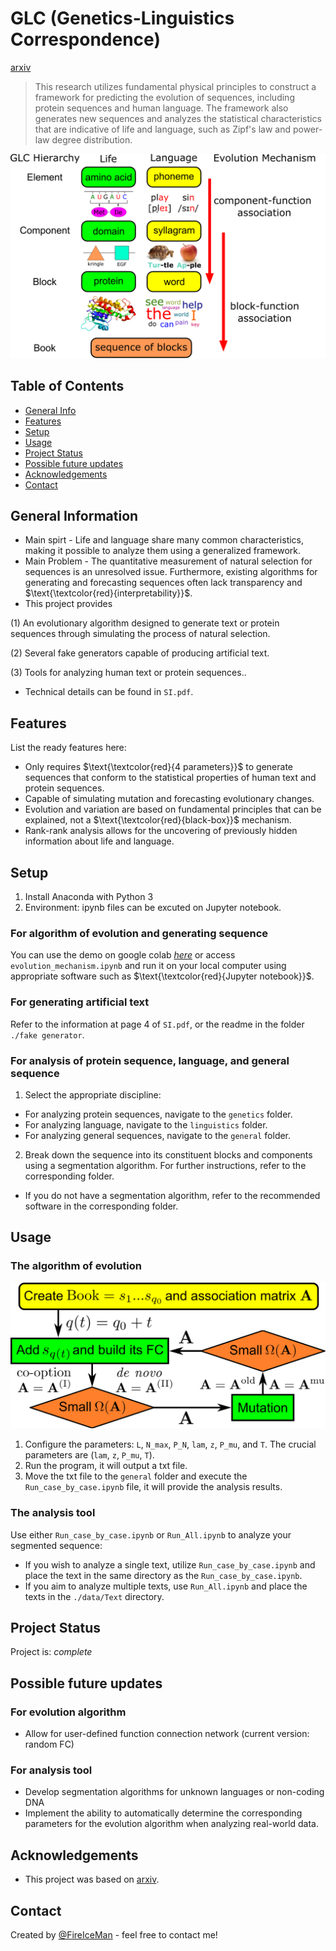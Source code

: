 # GLC (Genetics-Linguistics Correspondence)
[arxiv](https://arxiv.org/abs/2012.14309)
>This research utilizes fundamental physical principles to construct a framework for predicting the evolution of sequences, including protein sequences and human language. The framework also generates new sequences and analyzes the statistical characteristics that are indicative of life and language, such as Zipf's law and power-law degree distribution.

![framework](./img/Evo_Hierarchy.png)

## Table of Contents
* [General Info](#general-information)
* [Features](#features)
* [Setup](#setup)
* [Usage](#usage)
* [Project Status](#project-status)
* [Possible future updates](#possible-future-updates)
* [Acknowledgements](#acknowledgements)
* [Contact](#contact)

## General Information
- Main spirt - Life and language share many common characteristics, making it possible to analyze them using a generalized framework.
- Main Problem - The quantitative measurement of natural selection for sequences is an unresolved issue. Furthermore, existing algorithms for generating and forecasting sequences often lack transparency and $\text{\textcolor{red}{interpretability}}$. 
- This project provides 

(1) An evolutionary algorithm designed to generate text or protein sequences through simulating the process of natural selection.

(2) Several fake generators capable of producing artificial text.

(3) Tools for analyzing human text or protein sequences..

- Technical details can be found in `SI.pdf`.

## Features
List the ready features here:
- Only requires $\text{\textcolor{red}{4 parameters}}$ to generate sequences that conform to the statistical properties of human text and protein sequences.
- Capable of simulating mutation and forecasting evolutionary changes.
- Evolution and variation are based on fundamental principles that can be explained, not a $\text{\textcolor{red}{black-box}}$ mechanism.
- Rank-rank analysis allows for the uncovering of previously hidden information about life and language.

## Setup
1. Install Anaconda with Python 3
2. Environment: ipynb files can be excuted on Jupyter notebook. 

### For algorithm of evolution and generating sequence
You can use the demo on google colab [_here_](https://colab.research.google.com/drive/1h8tNyqPPnqfmG9g7BiD-w4jzSz-npnJa#scrollTo=lwZnojnDFM5Y)
or access `evolution_mechanism.ipynb` and run it on your local computer using appropriate software such as $\text{\textcolor{red}{Jupyter notebook}}$.

### For generating artificial text
Refer to the information at page 4 of `SI.pdf`, or the readme in the folder `./fake generator`.

### For analysis of protein sequence, language, and general sequence
1. Select the appropriate discipline:  
  - For analyzing protein sequences, navigate to the `genetics` folder.
  - For analyzing language, navigate to the `linguistics` folder.
  - For analyzing general sequences, navigate to the `general` folder.
2. Break down the sequence into its constituent blocks and components using a segmentation algorithm. For further instructions, refer to the corresponding folder.
  - If you do not have a segmentation algorithm, refer to the recommended software in the corresponding folder.

## Usage
### The algorithm of evolution
![flowchart of the algorithm of evolution](./img/flowchart.png)
1. Configure the parameters: `L`, `N_max`, `P_N`, `lam`, `z`, `P_mu`, and `T`. The crucial parameters are (`lam`, `z`, `P_mu`, `T`).
2. Run the program, it will output a txt file.
3. Move the txt file to the `general` folder and execute the `Run_case_by_case.ipynb` file, it will provide the analysis results.

### The analysis tool
Use either `Run_case_by_case.ipynb` or `Run_All.ipynb` to analyze your segmented sequence:
- If you wish to analyze a single text, utilize `Run_case_by_case.ipynb` and place the text in the same directory as the `Run_case_by_case.ipynb`.
- If you aim to analyze multiple texts, use `Run_All.ipynb` and place the texts in the `./data/Text` directory.


## Project Status
Project is: _complete_ 


## Possible future updates
### For evolution algorithm
- Allow for user-defined function connection network (current version: random FC)
### For analysis tool
- Develop segmentation algorithms for unknown languages or non-coding DNA
- Implement the ability to automatically determine the corresponding parameters for the evolution algorithm when analyzing real-world data.


## Acknowledgements
- This project was based on [arxiv](https://arxiv.org/abs/2012.14309).


## Contact
Created by [@FireIceMan](https://github.com/FireIceMan) - feel free to contact me!
